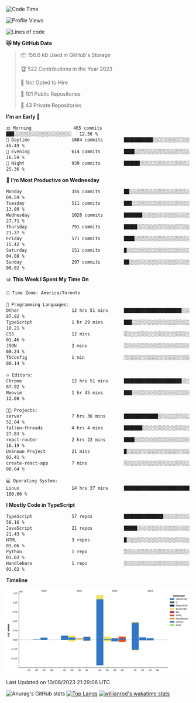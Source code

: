 <!--START_SECTION:waka-->
![Code Time](http://img.shields.io/badge/Code%20Time-459%20hrs-blue)

![Profile Views](http://img.shields.io/badge/Profile%20Views-0-blue)

![Lines of code](https://img.shields.io/badge/From%20Hello%20World%20I%27ve%20Written-2.4%20million%20lines%20of%20code-blue)

**🐱 My GitHub Data** 

> 📦 156.6 kB Used in GitHub's Storage 
 > 
> 🏆 522 Contributions in the Year 2023
 > 
> 🚫 Not Opted to Hire
 > 
> 📜 101 Public Repositories 
 > 
> 🔑 43 Private Repositories 
 > 
**I'm an Early 🐤** 

```text
🌞 Morning                465 commits         ███░░░░░░░░░░░░░░░░░░░░░░   12.56 % 
🌆 Daytime                1684 commits        ███████████░░░░░░░░░░░░░░   45.49 % 
🌃 Evening                614 commits         ████░░░░░░░░░░░░░░░░░░░░░   16.59 % 
🌙 Night                  939 commits         ██████░░░░░░░░░░░░░░░░░░░   25.36 % 
```
📅 **I'm Most Productive on Wednesday** 

```text
Monday                   355 commits         ██░░░░░░░░░░░░░░░░░░░░░░░   09.59 % 
Tuesday                  511 commits         ███░░░░░░░░░░░░░░░░░░░░░░   13.80 % 
Wednesday                1026 commits        ███████░░░░░░░░░░░░░░░░░░   27.71 % 
Thursday                 791 commits         █████░░░░░░░░░░░░░░░░░░░░   21.37 % 
Friday                   571 commits         ████░░░░░░░░░░░░░░░░░░░░░   15.42 % 
Saturday                 151 commits         █░░░░░░░░░░░░░░░░░░░░░░░░   04.08 % 
Sunday                   297 commits         ██░░░░░░░░░░░░░░░░░░░░░░░   08.02 % 
```


📊 **This Week I Spent My Time On** 

```text
🕑︎ Time Zone: America/Toronto

💬 Programming Languages: 
Other                    12 hrs 51 mins      ██████████████████████░░░   87.92 % 
TypeScript               1 hr 29 mins        ███░░░░░░░░░░░░░░░░░░░░░░   10.21 % 
CSS                      12 mins             ░░░░░░░░░░░░░░░░░░░░░░░░░   01.46 % 
JSON                     2 mins              ░░░░░░░░░░░░░░░░░░░░░░░░░   00.24 % 
TSConfig                 1 min               ░░░░░░░░░░░░░░░░░░░░░░░░░   00.14 % 

🔥 Editors: 
Chrome                   12 hrs 51 mins      ██████████████████████░░░   87.92 % 
Neovim                   1 hr 45 mins        ███░░░░░░░░░░░░░░░░░░░░░░   12.08 % 

🐱‍💻 Projects: 
server                   7 hrs 36 mins       █████████████░░░░░░░░░░░░   52.04 % 
fallen-threads           4 hrs 4 mins        ███████░░░░░░░░░░░░░░░░░░   27.83 % 
react-router             2 hrs 22 mins       ████░░░░░░░░░░░░░░░░░░░░░   16.19 % 
Unknown Project          21 mins             █░░░░░░░░░░░░░░░░░░░░░░░░   02.41 % 
create-react-app         7 mins              ░░░░░░░░░░░░░░░░░░░░░░░░░   00.84 % 

💻 Operating System: 
Linux                    14 hrs 37 mins      █████████████████████████   100.00 % 
```

**I Mostly Code in TypeScript** 

```text
TypeScript               57 repos            ███████████████░░░░░░░░░░   58.16 % 
JavaScript               21 repos            █████░░░░░░░░░░░░░░░░░░░░   21.43 % 
HTML                     3 repos             █░░░░░░░░░░░░░░░░░░░░░░░░   03.06 % 
Python                   1 repo              ░░░░░░░░░░░░░░░░░░░░░░░░░   01.02 % 
Handlebars               1 repo              ░░░░░░░░░░░░░░░░░░░░░░░░░   01.02 % 
```



**Timeline**

![Lines of Code chart](https://raw.githubusercontent.com/wise-introvert/wise-introvert/master/assets/bar_graph.png)


 Last Updated on 10/08/2023 21:29:06 UTC
<!--END_SECTION:waka-->

![Anurag's GitHub stats](https://github-readme-stats.vercel.app/api?username=wise-introvert&count_private=true&show_icons=true)
[![Top Langs](https://github-readme-stats.vercel.app/api/top-langs/?username=wise-introvert&langs_count=10)](https://github.com/anuraghazra/github-readme-stats)
[![willianrod's wakatime stats](https://github-readme-stats.vercel.app/api/wakatime?username=wiseintrovert)](https://github.com/anuraghazra/github-readme-stats)

